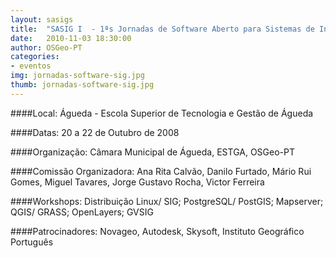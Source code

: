 ```yaml
---
layout: sasigs
title:  "SASIG I  - 1ªs Jornadas de Software Aberto para Sistemas de Informação Geográfica"
date:   2010-11-03 18:30:00
author: OSGeo-PT
categories:
- eventos
img: jornadas-software-sig.jpg
thumb: jornadas-software-sig.jpg
---
```


[logo]: https://drive.google.com/open?id=0B495G9xDT1s9TkhXbkhWMEc1STg&authuser=0 "Logo SASIG 1"

####Local:
Águeda - Escola Superior de Tecnologia e Gestão de Águeda

####Datas:
20 a 22 de Outubro de 2008

####Organização:
 Câmara Municipal de Águeda, ESTGA, OSGeo-PT

####Comissão Organizadora:
 Ana Rita Calvão, Danilo Furtado, Mário Rui Gomes, Miguel Tavares, Jorge Gustavo Rocha, Victor Ferreira

####Workshops:
Distribuição Linux/ SIG; PostgreSQL/ PostGIS; Mapserver; QGIS/ GRASS; OpenLayers; GVSIG

####Patrocinadores:
Novageo, Autodesk, Skysoft, Instituto Geográfico Português
